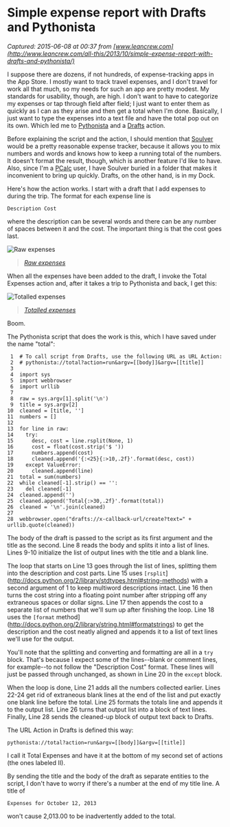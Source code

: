 # Simple expense report with Drafts and Pythonista

_Captured: 2015-06-08 at 00:37 from [www.leancrew.com](http://www.leancrew.com/all-this/2013/10/simple-expense-report-with-drafts-and-pythonista/)_

I suppose there are dozens, if not hundreds, of expense-tracking apps in the App Store. I mostly want to track travel expenses, and I don't travel for work all that much, so my needs for such an app are pretty modest. My standards for usability, though, are high. I don't want to have to categorize my expenses or tap through field after field; I just want to enter them as quickly as I can as they arise and then get a total when I'm done. Basically, I just want to type the expenses into a text file and have the total pop out on its own. Which led me to [Pythonista](https://itunes.apple.com/us/app/pythonista/id528579881?mt=8&at=10l4Fv) and a [Drafts](https://itunes.apple.com/us/app/drafts/id502385074?mt=8&at=10l4Fv) action.

Before explaining the script and the action, I should mention that [Soulver](https://itunes.apple.com/us/app/soulver-notepad-calculator/id348142037?mt=8&at=10l4Fv) would be a pretty reasonable expense tracker, because it allows you to mix numbers and words and knows how to keep a running total of the numbers. It doesn't format the result, though, which is another feature I'd like to have. Also, since I'm a [PCalc](https://itunes.apple.com/us/app/pcalc-the-best-calculator/id284666222?mt=8&at=10l4Fv) user, I have Soulver buried in a folder that makes it inconvenient to bring up quickly. Drafts, on the other hand, is in my Dock.

Here's how the action works. I start with a draft that I add expenses to during the trip. The format for each expense line is
    
    
    Description Cost

where the description can be several words and there can be any number of spaces between it and the cost. The important thing is that the cost goes last.

![Raw expenses](http://farm3.staticflickr.com/2820/10238065086_aed1c9cc64_z.jpg)

> _[Raw expenses](http://www.flickr.com/photos/drdrang/10238065086/)_

When all the expenses have been added to the draft, I invoke the Total Expenses action and, after it takes a trip to Pythonista and back, I get this:

![Totalled expenses](http://farm8.staticflickr.com/7379/10238076135_a6b973828c_z.jpg)

> _[Totalled expenses](http://www.flickr.com/photos/drdrang/10238076135/)_

Boom.

The Pythonista script that does the work is this, which I have saved under the name "total":

     1  # To call script from Drafts, use the following URL as URL Action:
     2  # pythonista://total?action=run&argv=[[body]]&argv=[[title]]
     3  
     4  import sys
     5  import webbrowser
     6  import urllib
     7  
     8  raw = sys.argv[1].split('\n')
     9  title = sys.argv[2]
    10  cleaned = [title, '']
    11  numbers = []
    12  
    13  for line in raw:
    14    try:
    15      desc, cost = line.rsplit(None, 1)
    16      cost = float(cost.strip('$ '))
    17      numbers.append(cost)
    18      cleaned.append('{:<25}{:>10,.2f}'.format(desc, cost))
    19    except ValueError:
    20      cleaned.append(line)
    21  total = sum(numbers)
    22  while cleaned[-1].strip() == '':
    23    del cleaned[-1]
    24  cleaned.append('')
    25  cleaned.append('Total{:>30,.2f}'.format(total))
    26  cleaned = '\n'.join(cleaned)
    27  
    28  webbrowser.open("drafts://x-callback-url/create?text=" + urllib.quote(cleaned))

The body of the draft is passed to the script as its first argument and the title as the second. Line 8 reads the body and splits it into a list of lines. Lines 9-10 initialize the list of output lines with the title and a blank line.

The loop that starts on Line 13 goes through the list of lines, splitting them into the description and cost parts. Line 15 uses `[rsplit`](http://docs.python.org/2/library/stdtypes.html#string-methods) with a second argument of 1 to keep multiword descriptions intact. Line 16 then turns the cost string into a floating point number after stripping off any extraneous spaces or dollar signs. Line 17 then appends the cost to a separate list of numbers that we'll sum up after finishing the loop. Line 18 uses the `[format` method](http://docs.python.org/2/library/string.html#formatstrings) to get the description and the cost neatly aligned and appends it to a list of text lines we'll use for the output.

You'll note that the splitting and converting and formatting are all in a `try` block. That's because I expect some of the lines--blank or comment lines, for example--to not follow the "Description Cost" format. These lines will just be passed through unchanged, as shown in Line 20 in the `except` block.

When the loop is done, Line 21 adds all the numbers collected earlier. Lines 22-24 get rid of extraneous blank lines at the end of the list and put exactly one blank line before the total. Line 25 formats the totals line and appends it to the output list. Line 26 turns that output list into a block of text lines. Finally, Line 28 sends the cleaned-up block of output text back to Drafts.

The URL Action in Drafts is defined this way:

    pythonista://total?action=run&argv=[[body]]&argv=[[title]]

I call it Total Expenses and have it at the bottom of my second set of actions (the ones labeled II).

By sending the title and the body of the draft as separate entities to the script, I don't have to worry if there's a number at the end of my title line. A title of

    Expenses for October 12, 2013

won't cause 2,013.00 to be inadvertently added to the total.
